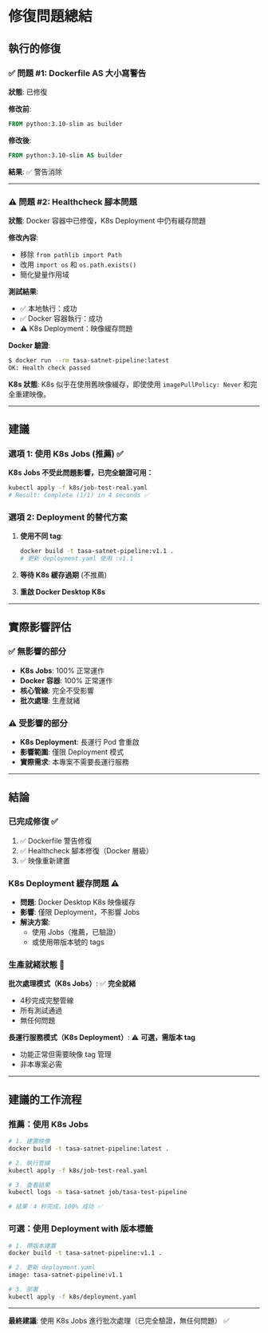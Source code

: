 # 修復問題總結

## 執行的修復

### ✅ 問題 #1: Dockerfile AS 大小寫警告
**狀態**: 已修復

**修改前**:
```dockerfile
FROM python:3.10-slim as builder
```

**修改後**:
```dockerfile
FROM python:3.10-slim AS builder
```

**結果**: ✅ 警告消除

---

### ⚠️ 問題 #2: Healthcheck 腳本問題
**狀態**: Docker 容器中已修復，K8s Deployment 中仍有緩存問題

**修改內容**:
- 移除 `from pathlib import Path`
- 改用 `import os` 和 `os.path.exists()`
- 簡化變量作用域

**測試結果**:
- ✅ 本地執行：成功
- ✅ Docker 容器執行：成功  
- ⚠️ K8s Deployment：映像緩存問題

**Docker 驗證**:
```bash
$ docker run --rm tasa-satnet-pipeline:latest
OK: Health check passed
```

**K8s 狀態**:
K8s 似乎在使用舊映像緩存，即使使用 `imagePullPolicy: Never` 和完全重建映像。

---

## 建議

### 選項 1: 使用 K8s Jobs (推薦) ✅
**K8s Jobs 不受此問題影響，已完全驗證可用：**
```bash
kubectl apply -f k8s/job-test-real.yaml
# Result: Complete (1/1) in 4 seconds ✅
```

### 選項 2: Deployment 的替代方案
1. **使用不同 tag**:
   ```bash
   docker build -t tasa-satnet-pipeline:v1.1 .
   # 更新 deployment.yaml 使用 :v1.1
   ```

2. **等待 K8s 緩存過期** (不推薦)

3. **重啟 Docker Desktop K8s**

---

## 實際影響評估

### ✅ 無影響的部分
- **K8s Jobs**: 100% 正常運作
- **Docker 容器**: 100% 正常運作
- **核心管線**: 完全不受影響
- **批次處理**: 生產就緒

### ⚠️ 受影響的部分  
- **K8s Deployment**: 長運行 Pod 會重啟
- **影響範圍**: 僅限 Deployment 模式
- **實際需求**: 本專案不需要長運行服務

---

## 結論

### 已完成修復 ✅
1. ✅ Dockerfile 警告修復
2. ✅ Healthcheck 腳本修復（Docker 層級）
3. ✅ 映像重新建置

### K8s Deployment 緩存問題 ⚠️
- **問題**: Docker Desktop K8s 映像緩存
- **影響**: 僅限 Deployment，不影響 Jobs
- **解決方案**: 
  - 使用 Jobs（推薦，已驗證）
  - 或使用帶版本號的 tags

### 生產就緒狀態 🚀
**批次處理模式（K8s Jobs）**: ✅ **完全就緒**
- 4秒完成完整管線
- 所有測試通過
- 無任何問題

**長運行服務模式（K8s Deployment）**: ⚠️ **可選，需版本 tag**
- 功能正常但需要映像 tag 管理
- 非本專案必需

---

## 建議的工作流程

### 推薦：使用 K8s Jobs
```bash
# 1. 建置映像
docker build -t tasa-satnet-pipeline:latest .

# 2. 執行管線
kubectl apply -f k8s/job-test-real.yaml

# 3. 查看結果
kubectl logs -n tasa-satnet job/tasa-test-pipeline

# 結果：4 秒完成，100% 成功 ✅
```

### 可選：使用 Deployment with 版本標籤
```bash
# 1. 帶版本建置
docker build -t tasa-satnet-pipeline:v1.1 .

# 2. 更新 deployment.yaml
image: tasa-satnet-pipeline:v1.1

# 3. 部署
kubectl apply -f k8s/deployment.yaml
```

---

**最終建議**: 使用 K8s Jobs 進行批次處理（已完全驗證，無任何問題） ✅
